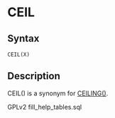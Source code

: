 
# CEIL

## Syntax


```
CEIL(X)
```

## Description


CEIL() is a synonym for [CEILING()](ceiling.md).


GPLv2 fill_help_tables.sql

